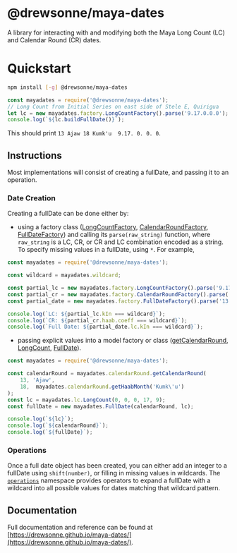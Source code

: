 # @drewsonne/maya-dates

A library for interacting with and modifying both the Maya Long Count (LC)
and Calendar Round (CR) dates.

# Quickstart
```sh
npm install [-g] @drewsonne/maya-dates
```

```javascript
const mayadates = require('@drewsonne/maya-dates');
// Long Count from Initial Series on east side of Stele E, Quirigua
let lc = new mayadates.factory.LongCountFactory().parse('9.17.0.0.0');
console.log(`${lc.buildFullDate()}`);
```
This should print `13 Ajaw 18 Kumk'u  9.17. 0. 0. 0`.

## Instructions

Most implementations will consist of creating a fullDate, and passing it to an operation.

### Date Creation
Creating a fullDate can be done either by:

 - using a factory class ([LongCountFactory](https://drewsonne.github.io/maya-dates/class/src/factory/long-count.js~LongCountFactory.html),
 [CalendarRoundFactory](https://drewsonne.github.io/maya-dates/class/src/factory/calendar-round.js~CalendarRoundFactory.html),
 [FullDateFactory](https://drewsonne.github.io/maya-dates/class/src/factory/full-date.js~FullDateFactory.html))
 and calling its `parse(raw_string)` function, where `raw_string` is a LC, CR,
 or CR and LC combination encoded as a string. To specify missing values in a
 fullDate, using `*`. For example,

```javascript
const mayadates = require('@drewsonne/maya-dates');

const wildcard = mayadates.wildcard;

const partial_lc = new mayadates.factory.LongCountFactory().parse('9.17.0.0.*');
const partial_cr = new mayadates.factory.CalendarRoundFactory().parse('13 Ajaw * Kumk\'u');
const partial_date = new mayadates.factory.FullDateFactory().parse('13 Ajaw * Kumk\'u 9.17.0.0.*');

console.log(`LC: ${partial_lc.kIn === wildcard}`);
console.log(`CR: ${partial_cr.haab.coeff === wildcard}`);
console.log(`Full Date: ${partial_date.lc.kIn === wildcard}`);
```

 - passing explicit values into a model factory or class ([getCalendarRound](https://drewsonne.github.io/maya-dates/docs/function/index.html#static-function-getCalendarRound),
 [LongCount](https://drewsonne.github.io/maya-dates/class/src/lc/long-count.js~LongCount.html),
 [FullDate](https://drewsonne.github.io/maya-dates/docs/class/src/full-date.js~FullDate.html)).

```javascript
const mayadates = require('@drewsonne/maya-dates');

const calendarRound = mayadates.calendarRound.getCalendarRound(
    13, 'Ajaw',
    18,  mayadates.calendarRound.getHaabMonth('Kumk\'u')
);
const lc = mayadates.lc.LongCount(0, 0, 0, 17, 9);
const fullDate = new mayadates.FullDate(calendarRound, lc);

console.log(`${lc}`);
console.log(`${calendarRound}`);
console.log(`${fullDate}`);
```

### Operations
Once a full date object has been created, you can either add an integer to a fullDate
using `shift(number)`, or filling in missing values in wildcards. The
[`operations`](https://drewsonne.github.io/maya-dates/identifiers.html#operations)
namespace provides operators to expand a fullDate with a wildcard into all possible
values for dates matching that wildcard pattern.

## Documentation

Full documentation and reference can be found at
[https://drewsonne.github.io/maya-dates/](https://drewsonne.github.io/maya-dates/).


